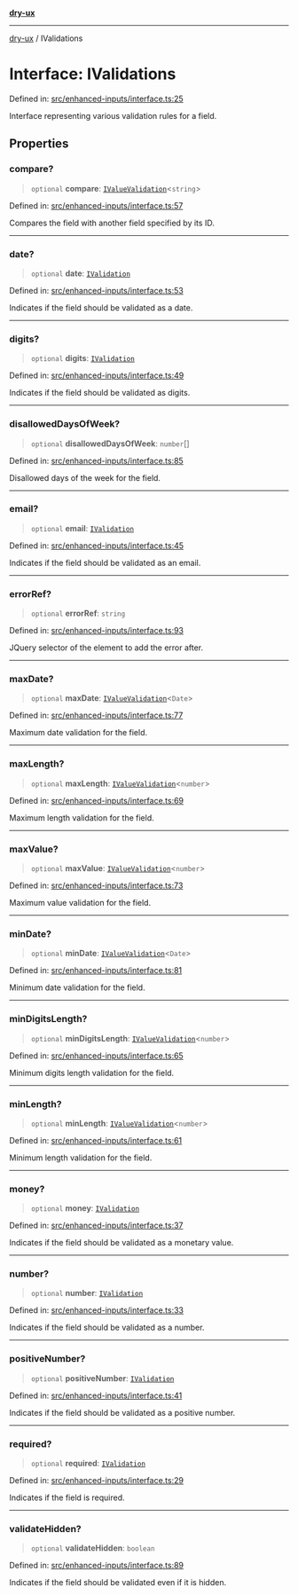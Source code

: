[**dry-ux**](../README.md)

***

[dry-ux](../globals.md) / IValidations

# Interface: IValidations

Defined in: [src/enhanced-inputs/interface.ts:25](https://github.com/navedr/dry-ux/blob/b8fe047776f9e9943b5ac8e30a3dd152faaba227/src/enhanced-inputs/interface.ts#L25)

Interface representing various validation rules for a field.

## Properties

### compare?

> `optional` **compare**: [`IValueValidation`](IValueValidation.md)\<`string`\>

Defined in: [src/enhanced-inputs/interface.ts:57](https://github.com/navedr/dry-ux/blob/b8fe047776f9e9943b5ac8e30a3dd152faaba227/src/enhanced-inputs/interface.ts#L57)

Compares the field with another field specified by its ID.

***

### date?

> `optional` **date**: [`IValidation`](../type-aliases/IValidation.md)

Defined in: [src/enhanced-inputs/interface.ts:53](https://github.com/navedr/dry-ux/blob/b8fe047776f9e9943b5ac8e30a3dd152faaba227/src/enhanced-inputs/interface.ts#L53)

Indicates if the field should be validated as a date.

***

### digits?

> `optional` **digits**: [`IValidation`](../type-aliases/IValidation.md)

Defined in: [src/enhanced-inputs/interface.ts:49](https://github.com/navedr/dry-ux/blob/b8fe047776f9e9943b5ac8e30a3dd152faaba227/src/enhanced-inputs/interface.ts#L49)

Indicates if the field should be validated as digits.

***

### disallowedDaysOfWeek?

> `optional` **disallowedDaysOfWeek**: `number`[]

Defined in: [src/enhanced-inputs/interface.ts:85](https://github.com/navedr/dry-ux/blob/b8fe047776f9e9943b5ac8e30a3dd152faaba227/src/enhanced-inputs/interface.ts#L85)

Disallowed days of the week for the field.

***

### email?

> `optional` **email**: [`IValidation`](../type-aliases/IValidation.md)

Defined in: [src/enhanced-inputs/interface.ts:45](https://github.com/navedr/dry-ux/blob/b8fe047776f9e9943b5ac8e30a3dd152faaba227/src/enhanced-inputs/interface.ts#L45)

Indicates if the field should be validated as an email.

***

### errorRef?

> `optional` **errorRef**: `string`

Defined in: [src/enhanced-inputs/interface.ts:93](https://github.com/navedr/dry-ux/blob/b8fe047776f9e9943b5ac8e30a3dd152faaba227/src/enhanced-inputs/interface.ts#L93)

JQuery selector of the element to add the error after.

***

### maxDate?

> `optional` **maxDate**: [`IValueValidation`](IValueValidation.md)\<`Date`\>

Defined in: [src/enhanced-inputs/interface.ts:77](https://github.com/navedr/dry-ux/blob/b8fe047776f9e9943b5ac8e30a3dd152faaba227/src/enhanced-inputs/interface.ts#L77)

Maximum date validation for the field.

***

### maxLength?

> `optional` **maxLength**: [`IValueValidation`](IValueValidation.md)\<`number`\>

Defined in: [src/enhanced-inputs/interface.ts:69](https://github.com/navedr/dry-ux/blob/b8fe047776f9e9943b5ac8e30a3dd152faaba227/src/enhanced-inputs/interface.ts#L69)

Maximum length validation for the field.

***

### maxValue?

> `optional` **maxValue**: [`IValueValidation`](IValueValidation.md)\<`number`\>

Defined in: [src/enhanced-inputs/interface.ts:73](https://github.com/navedr/dry-ux/blob/b8fe047776f9e9943b5ac8e30a3dd152faaba227/src/enhanced-inputs/interface.ts#L73)

Maximum value validation for the field.

***

### minDate?

> `optional` **minDate**: [`IValueValidation`](IValueValidation.md)\<`Date`\>

Defined in: [src/enhanced-inputs/interface.ts:81](https://github.com/navedr/dry-ux/blob/b8fe047776f9e9943b5ac8e30a3dd152faaba227/src/enhanced-inputs/interface.ts#L81)

Minimum date validation for the field.

***

### minDigitsLength?

> `optional` **minDigitsLength**: [`IValueValidation`](IValueValidation.md)\<`number`\>

Defined in: [src/enhanced-inputs/interface.ts:65](https://github.com/navedr/dry-ux/blob/b8fe047776f9e9943b5ac8e30a3dd152faaba227/src/enhanced-inputs/interface.ts#L65)

Minimum digits length validation for the field.

***

### minLength?

> `optional` **minLength**: [`IValueValidation`](IValueValidation.md)\<`number`\>

Defined in: [src/enhanced-inputs/interface.ts:61](https://github.com/navedr/dry-ux/blob/b8fe047776f9e9943b5ac8e30a3dd152faaba227/src/enhanced-inputs/interface.ts#L61)

Minimum length validation for the field.

***

### money?

> `optional` **money**: [`IValidation`](../type-aliases/IValidation.md)

Defined in: [src/enhanced-inputs/interface.ts:37](https://github.com/navedr/dry-ux/blob/b8fe047776f9e9943b5ac8e30a3dd152faaba227/src/enhanced-inputs/interface.ts#L37)

Indicates if the field should be validated as a monetary value.

***

### number?

> `optional` **number**: [`IValidation`](../type-aliases/IValidation.md)

Defined in: [src/enhanced-inputs/interface.ts:33](https://github.com/navedr/dry-ux/blob/b8fe047776f9e9943b5ac8e30a3dd152faaba227/src/enhanced-inputs/interface.ts#L33)

Indicates if the field should be validated as a number.

***

### positiveNumber?

> `optional` **positiveNumber**: [`IValidation`](../type-aliases/IValidation.md)

Defined in: [src/enhanced-inputs/interface.ts:41](https://github.com/navedr/dry-ux/blob/b8fe047776f9e9943b5ac8e30a3dd152faaba227/src/enhanced-inputs/interface.ts#L41)

Indicates if the field should be validated as a positive number.

***

### required?

> `optional` **required**: [`IValidation`](../type-aliases/IValidation.md)

Defined in: [src/enhanced-inputs/interface.ts:29](https://github.com/navedr/dry-ux/blob/b8fe047776f9e9943b5ac8e30a3dd152faaba227/src/enhanced-inputs/interface.ts#L29)

Indicates if the field is required.

***

### validateHidden?

> `optional` **validateHidden**: `boolean`

Defined in: [src/enhanced-inputs/interface.ts:89](https://github.com/navedr/dry-ux/blob/b8fe047776f9e9943b5ac8e30a3dd152faaba227/src/enhanced-inputs/interface.ts#L89)

Indicates if the field should be validated even if it is hidden.
